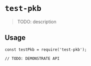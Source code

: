 # `test-pkb`

> TODO: description

## Usage

```
const testPkb = require('test-pkb');

// TODO: DEMONSTRATE API
```
